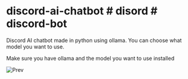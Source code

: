 # discord-ai-chatbot # disord # discord-bot
Discord AI chatbot made in python using ollama. You can choose what model you want to use.

Make sure you have ollama and the model you want to use installed

![Prev](https://i.ibb.co/kmjGcms/image-2024-10-28-095023144.png)
